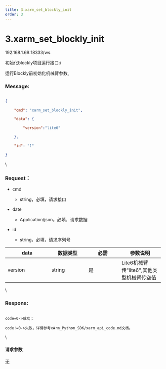```yaml
---
title: 3.xarm_set_blockly_init
order: 3
---
```

# 3.xarm\_set\_blockly\_init



192.168.1.69:18333/ws



初始化blockly项目运行接口:\

运行Blockly前初始化机械臂参数。



### Message:  



```json

{

    "cmd": "xarm_set_blockly_init",

    "data": {

        "version":"lite6"

    },

    "id": "1"

}

```



\





### Request：  



* cmd

  * string，必填，请求接口

* date

  * Application/json，必填，请求数据

* id

  * string，必填，请求序列号



<table><thead><tr><th width="126">data</th><th width="104">数据类型</th><th width="91">必需</th><th>参数说明</th></tr></thead><tbody><tr><td>version</td><td>string</td><td>是</td><td>Lite6机械臂传"lite6",其他类型机械臂传空值</td></tr></tbody></table>



\





### Respons:  



```

code=0->成功；

code!=0->失败，详情参考xArm_Python_SDK/xarm_api_code.md文档。

```



\





#### 请求参数



无
